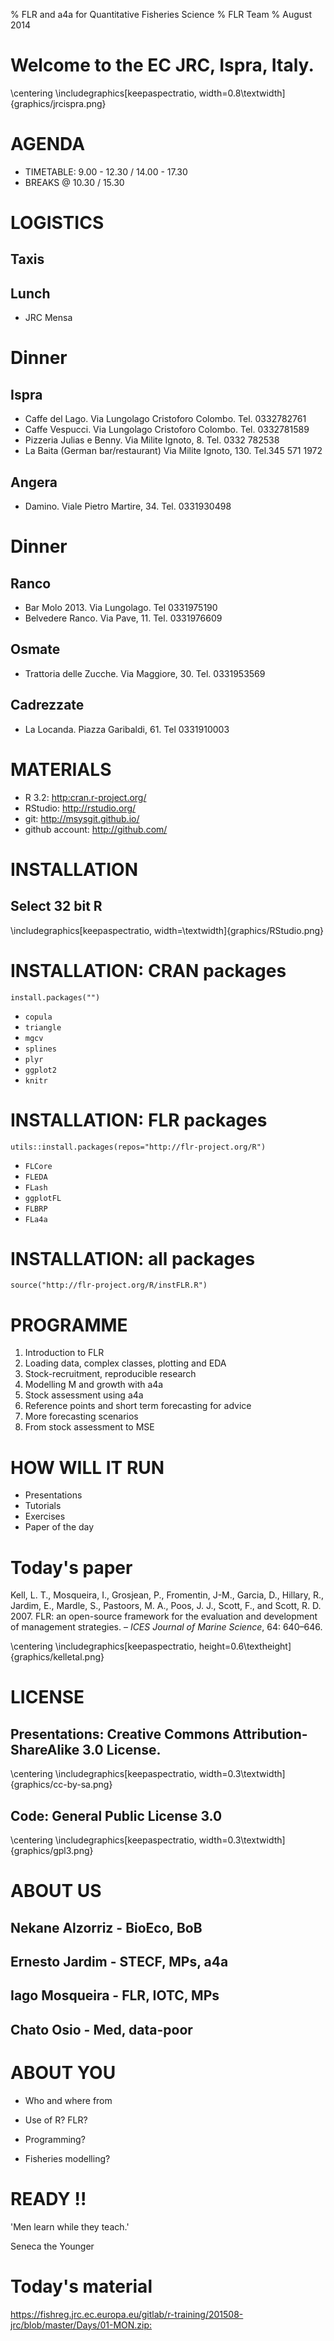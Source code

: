 % FLR and a4a for Quantitative Fisheries Science
% FLR Team
% August 2014

# Welcome to the EC JRC, Ispra, Italy.

\centering
\includegraphics[keepaspectratio, width=0.8\textwidth]{graphics/jrcispra.png}

# AGENDA

* TIMETABLE: 9.00 - 12.30 / 14.00 - 17.30
* BREAKS @ 10.30 / 15.30

# LOGISTICS

## Taxis

## Lunch

- JRC Mensa

# Dinner

## Ispra 
- Caffe del Lago. Via Lungolago Cristoforo Colombo. Tel. 0332782761
- Caffe Vespucci. Via Lungolago Cristoforo Colombo. Tel. 0332781589
- Pizzeria Julias e Benny. Via Milite Ignoto, 8. Tel. 0332 782538
- La Baita (German bar/restaurant) Via Milite Ignoto, 130. Tel.345 571 1972

## Angera
- Damino. Viale Pietro Martire, 34. Tel. 0331930498

# Dinner

## Ranco
- Bar Molo 2013. Via Lungolago. Tel 0331975190
- Belvedere Ranco. Via Pave, 11. Tel. 0331976609

## Osmate
- Trattoria delle Zucche. Via Maggiore, 30. Tel. 0331953569

## Cadrezzate
- La Locanda. Piazza Garibaldi, 61. Tel 0331910003

# MATERIALS

- R 3.2: <http:cran.r-project.org/>
- RStudio: <http://rstudio.org/>
- git: <http://msysgit.github.io/>
- github account: <http://github.com/>

# INSTALLATION

## Select 32 bit R

\includegraphics[keepaspectratio, width=\textwidth]{graphics/RStudio.png}

# INSTALLATION: CRAN packages

`install.packages("")`

* `copula`
* `triangle`
* `mgcv`
* `splines`
* `plyr`
* `ggplot2`
* `knitr`

# INSTALLATION: FLR packages

`utils::install.packages(repos="http://flr-project.org/R")`

* `FLCore`
* `FLEDA`
* `FLash`
* `ggplotFL`
* `FLBRP`
* `FLa4a`

# INSTALLATION: all packages

`source("http://flr-project.org/R/instFLR.R")`

# PROGRAMME

1. Introduction to FLR
2. Loading data, complex classes, plotting and EDA
3. Stock-recruitment, reproducible research
4. Modelling M and growth with a4a
5. Stock assessment using a4a
6. Reference points and short term forecasting for advice
7. More forecasting scenarios
8. From stock assessment to MSE

# HOW WILL IT RUN

- Presentations
- Tutorials
- Exercises
- Paper of the day

# Today's paper

Kell, L. T., Mosqueira, I., Grosjean, P., Fromentin, J-M., Garcia, D., Hillary, R., Jardim, E., Mardle, S., Pastoors, M. A., Poos, J. J., Scott, F., and Scott, R. D. 2007. FLR: an open-source framework for the evaluation and development of management strategies. – _ICES Journal of Marine Science_, 64: 640–646.

\centering
\includegraphics[keepaspectratio, height=0.6\textheight]{graphics/kelletal.png}


# LICENSE

## Presentations: Creative Commons Attribution-ShareAlike 3.0 License.

\centering
\includegraphics[keepaspectratio, width=0.3\textwidth]{graphics/cc-by-sa.png}

## Code: General Public License 3.0

\centering
\includegraphics[keepaspectratio, width=0.3\textwidth]{graphics/gpl3.png}

# ABOUT US

## Nekane Alzorriz - BioEco, BoB

## Ernesto Jardim - STECF, MPs, a4a

## Iago Mosqueira - FLR, IOTC, MPs

## Chato Osio - Med, data-poor

# ABOUT YOU

- Who and where from

- Use of R? FLR?

- Programming?

- Fisheries modelling?

# READY !!

'Men learn while they teach.'

  Seneca the Younger

# Today's material

<https://fishreg.jrc.ec.europa.eu/gitlab/r-training/201508-jrc/blob/master/Days/01-MON.zip:>
